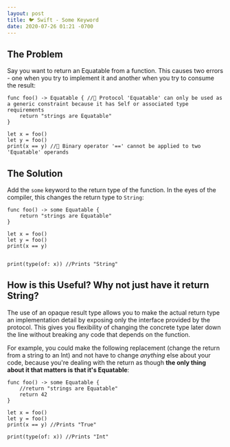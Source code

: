```yaml
---
layout: post
title: 🐦 Swift - Some Keyword
date: 2020-07-26 01:21 -0700
---
```


## The Problem

Say you want to return an Equatable from a function. This causes two errors - one when you try to implement it and another when you try to consume the result:  

```
func foo() -> Equatable { //🛑 Protocol 'Equatable' can only be used as a generic constraint because it has Self or associated type requirements
    return "strings are Equatable"
}

let x = foo()
let y = foo()
print(x == y) //🛑 Binary operator '==' cannot be applied to two 'Equatable' operands
```

## The Solution

Add the `some` keyword to the return type of the function. In the eyes of the compiler, this changes the return type to `String`:

```
func foo() -> some Equatable {
    return "strings are Equatable"
}

let x = foo()
let y = foo()
print(x == y)


print(type(of: x)) //Prints "String"
```

## How is this Useful? Why not just have it return String?

The use of an opaque result type allows you to make the actual return type an implementation detail by exposing only the interface provided by the protocol. This gives you flexibility of changing the concrete type later down the line without breaking any code that depends on the function.

For example, you could make the following replacement (change the return from a string to an Int) and not have to change *anything* else about your code, because you're dealing with the return as though **the only thing about it that matters is that it's Equatable**:

```
func foo() -> some Equatable {
    //return "strings are Equatable"
    return 42
}

let x = foo()
let y = foo()
print(x == y) //Prints "True"

print(type(of: x)) //Prints "Int"
```

